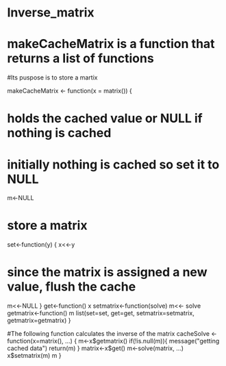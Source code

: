 Inverse_matrix
==============
# makeCacheMatrix is a function that returns a list of functions
#Its puspose is to store a martix

makeCacheMatrix <- function(x = matrix()) {

 # holds the cached value or NULL if nothing is cached
 # initially nothing is cached so set it to NULL

  m<-NULL

# store a matrix

  set<-function(y) {
  x<<-y
# since the matrix is assigned a new value, flush the cache

  m<<-NULL
}
get<-function() x
setmatrix<-function(solve) m<<- solve
getmatrix<-function() m
list(set=set, get=get,
   setmatrix=setmatrix,
   getmatrix=getmatrix)
}

#The following function calculates the inverse of the matrix
cacheSolve <- function(x=matrix(), ...) {
    m<-x$getmatrix()
    if(!is.null(m)){
      message("getting cached data")
      return(m)
    }
    matrix<-x$get()
    m<-solve(matrix, ...)
    x$setmatrix(m)
    m
}
